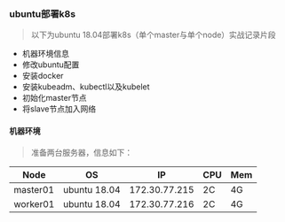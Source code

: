 ### ubuntu部署k8s
> 以下为ubuntu 18.04部署k8s（单个master与单个node）实战记录片段
* 机器环境信息
* 修改ubuntu配置
* 安装docker
* 安装kubeadm、kubectl以及kubelet
* 初始化master节点
* 将slave节点加入网络

#### 机器环境
> 准备两台服务器，信息如下：

| Node | OS | IP | CPU | Mem |
| --- | --- | --- | --- | --- |
| master01 | ubuntu 18.04 | 172.30.77.215 | 2C | 4G |
| worker01 | ubuntu 18.04 | 172.30.77.216 | 2C | 4G |
